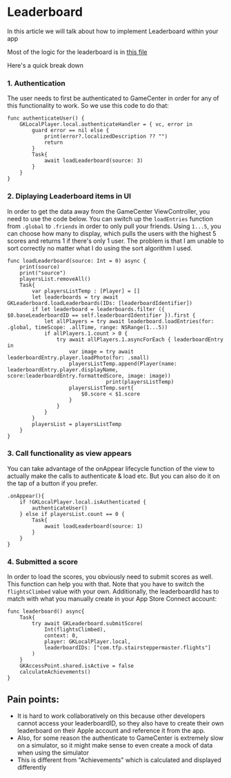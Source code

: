 # Leaderboard

In this article we will talk about how to implement Leaderboard within your app

Most of the logic for the leaderboard is in [this file](httpshttps://github.com/StairMasterClimber/mobile/blob/main/StairStepperMaster/StairStepperMaster/Views/LeadersTileView.swift)

Here's a quick break down

### 1. Authentication

The user needs to first be authenticated to GameCenter in order for any of this functionality to work.
So we use this code to do that:
```
func authenticateUser() {
    GKLocalPlayer.local.authenticateHandler = { vc, error in
        guard error == nil else {
            print(error?.localizedDescription ?? "")
            return
        }
        Task{
            await loadLeaderboard(source: 3)
        }
    }
}
```

### 2. Diplaying Leaderboard items in UI

In order to get the data away from the GameCenter ViewController, you need to use the code below. You can switch up the `loadEntries` function from `.global` to `.friends` in order to only pull your friends.
Using `1...5`, you can choose how many to display, which pulls the users with the highest 5 scores and returns 1 if there's only 1 user.
The problem is that I am unable to sort correctly no matter what I do using the sort algorithm I used.
```
func loadLeaderboard(source: Int = 0) async {
    print(source)
    print("source")
    playersList.removeAll()
    Task{
        var playersListTemp : [Player] = []
        let leaderboards = try await GKLeaderboard.loadLeaderboards(IDs: [leaderboardIdentifier])
        if let leaderboard = leaderboards.filter ({ $0.baseLeaderboardID == self.leaderboardIdentifier }).first {
            let allPlayers = try await leaderboard.loadEntries(for: .global, timeScope: .allTime, range: NSRange(1...5))
            if allPlayers.1.count > 0 {
                try await allPlayers.1.asyncForEach { leaderboardEntry in
                    var image = try await leaderboardEntry.player.loadPhoto(for: .small)
                    playersListTemp.append(Player(name: leaderboardEntry.player.displayName, score:leaderboardEntry.formattedScore, image: image))
                                print(playersListTemp)
                    playersListTemp.sort{
                        $0.score < $1.score
                    }
                }
            }
        }
        playersList = playersListTemp            
    }
}
```
### 3. Call functionality as view appears

You can take advantage of the onAppear lifecycle function of the view to actually make the calls to authenticate & load etc. But you can also do it on the tap of a button if you prefer.
```
.onAppear(){
    if !GKLocalPlayer.local.isAuthenticated {
        authenticateUser()
    } else if playersList.count == 0 {
        Task{
            await loadLeaderboard(source: 1)
        }
    }
}
```

### 4. Submitted a score

In order to load the scores, you obviously need to submit scores as well. This function can help you with that. 
Note that you have to switch the `flightsClimbed` value with your own. 
Additionally, the leaderboardId has to match with what you manually create in your App Store Connect account:
```
func leaderboard() async{
    Task{
        try await GKLeaderboard.submitScore(
            Int(flightsClimbed),
            context: 0,
            player: GKLocalPlayer.local,
            leaderboardIDs: ["com.tfp.stairsteppermaster.flights"]
        )
    }
    GKAccessPoint.shared.isActive = false
    calculateAchievements()
}
```

## Pain points:

* It is hard to work collaboratively on this because other developers cannot access your leaderboardID, so they also have to create their own leaderboard on their Apple account and reference it from the app.
* Also, for some reason the authenticate to GameCenter is extremely slow on a simulator, so it might make sense to even create a mock of data when using the simulator
* This is different from "Achievements" which is calculated and displayed differently
